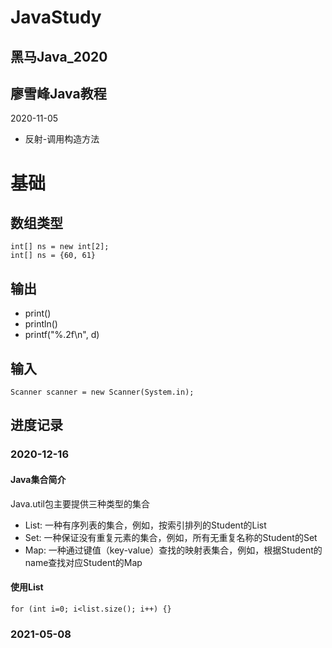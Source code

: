# JavaStudy
## 黑马Java_2020

## 廖雪峰Java教程
2020-11-05
- 反射-调用构造方法

# 基础
## 数组类型
```
int[] ns = new int[2];
int[] ns = {60, 61}
```
## 输出
- print()
- println()
- printf("%.2f\n", d)

## 输入
```
Scanner scanner = new Scanner(System.in);
```

## 进度记录

### 2020-12-16
#### Java集合简介
Java.util包主要提供三种类型的集合
- List: 一种有序列表的集合，例如，按索引排列的Student的List
- Set: 一种保证没有重复元素的集合，例如，所有无重复名称的Student的Set
- Map: 一种通过键值（key-value）查找的映射表集合，例如，根据Student的name查找对应Student的Map
#### 使用List
```
for (int i=0; i<list.size(); i++) {}
```

### 2021-05-08

